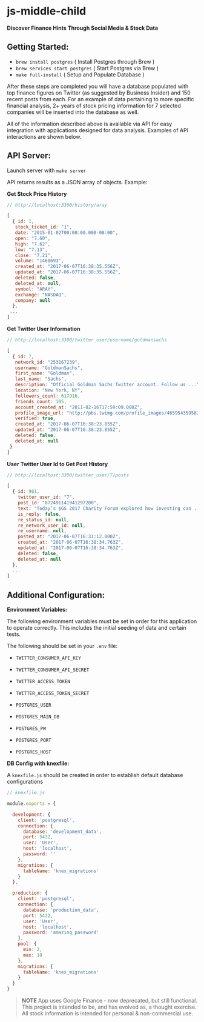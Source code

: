 # js-middle-child
**Discover Finance Hints Through Social Media & Stock Data**

## Getting Started:

- `brew install postgres`        ( Install Postgres through Brew )
- `brew services start postgres` ( Start Postgres via Brew )
- `make full-install`            ( Setup and Populate Database )

After these steps are completed you will have a database populated with
top finance figures on Twitter (as suggested by Business Insider) and 150 recent
posts from each. For an example of data pertaining to more specific financial
analysis, 2+ years of stock pricing information for 7 selected companies will be
inserted into the database as well.

All of the information described above is available via API for easy integration
with applications designed for data analysis. Examples of API
interactions are shown below.

## API Server:

Launch server with `make server`

API returns results as a JSON array of objects. Example:

**Get Stock Price History**
```javascript
// http://localhost:3300/history/aray

[
  { id: 1,
   stock_ticket_id: "1",
   date: "2015-01-02T00:00:00.000-08:00",
   open: "7.60",
   high: "7.62",
   low: "7.13",
   close: "7.21",
   volume: "1460693",
   created_at: "2017-06-07T16:38:35.556Z",
   updated_at: "2017-06-07T16:38:35.556Z",
   deleted: false,
   deleted_at: null,
   symbol: "ARAY",
   exchange: "NASDAQ",
   company: null
  },
 ...
]
```

**Get Twitter User Information**
```javascript
// http://localhost:3300/twitter_user/username/goldmansachs

[
  { id: 7,
   network_id: "253167239",
   username: "GoldmanSachs",
   first_name: "Goldman",
   last_name: "Sachs",
   description: "Official Goldman Sachs Twitter account. Follow us ...",
   location: "New York, NY",
   followers_count: 617916,
   friends_count: 105,
   account_created_at: "2011-02-16T17:59:09.000Z",
   profile_image_url: "http://pbs.twimg.com/profile_images/465954359583322112/mvHVOgH8_normal.jpeg",
   verified: true,
   created_at: "2017-06-07T16:38:23.855Z",
   updated_at: "2017-06-07T16:38:23.855Z",
   deleted: false,
   deleted_at: null
 }
]
```

**User Twitter User Id to Get Post History**
```javascript
// http://localhost:3300/twitter_user/7/posts

[
  { id: 901,
    twitter_user_id: "7",
    post_id: "872491141941297200",
    text: "Today’s $GS 2017 Charity Forum explored how investing can ...",
    is_reply: false,
    re_status_id: null,
    re_network_user_id: null,
    re_username: null,
    posted_at: "2017-06-07T16:31:12.000Z",
    created_at: "2017-06-07T16:38:34.763Z",
    updated_at: "2017-06-07T16:38:34.763Z",
    deleted: false,
    deleted_at: null
  },
  ...
]
```



## Additional Configuration:

**Environment Variables:**

The following environment variables must be set in order for this application to
operate correctly. This includes the initial seeding of data and certain tests.

The following should be set in your `.env` file:

- `TWITTER_CONSUMER_API_KEY`
- `TWITTER_CONSUMER_API_SECRET`
- `TWITTER_ACCESS_TOKEN`
- `TWITTER_ACCESS_TOKEN_SECRET`

- `POSTGRES_USER`
- `POSTGRES_MAIN_DB`
- `POSTGRES_PW`
- `POSTGRES_PORT`
- `POSTGRES_HOST`

**DB Config with knexfile:**

A `knexfile.js` should be created in order to establish default database configurations

```javascript
// knexfile.js

module.exports = {

  development: {
    client: 'postgresql',
    connection: {
      database: 'development_data',
      port: 5432,
      user: 'User',
      host: 'localhost',
      password: ''
    },
    migrations: {
      tableName: 'knex_migrations'
    }
  },

  production: {
    client: 'postgresql',
    connection: {
      database: 'production_data',
      port: 5432,
      user: 'User',
      host: 'localhost',
      password: 'amazing_password'
    },
    pool: {
      min: 2,
      max: 10
    },
    migrations: {
      tableName: 'knex_migrations'
    }
  }
}
```

> **NOTE** App uses Google Finance - now deprecated, but still functional.
This project is intended to be, and has evolved as, a thought exercise.
All stock information is intended for personal & non-commercial use.
